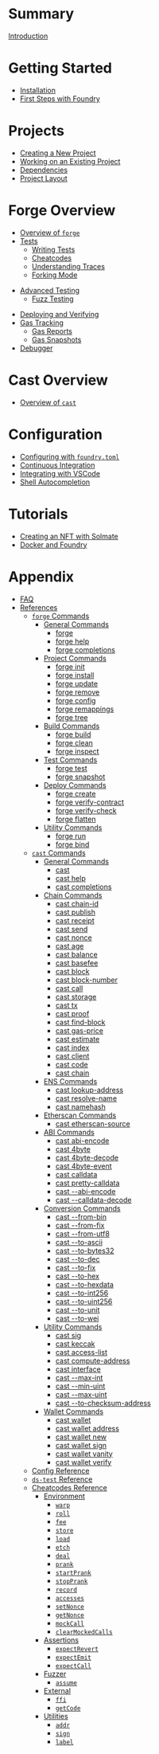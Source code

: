 # Summary

[Introduction](./README.md)

# Getting Started

- [Installation](./getting-started/installation.md)
- [First Steps with Foundry](./getting-started/first-steps.md)

# Projects

- [Creating a New Project](./projects/creating-a-new-project.md)
- [Working on an Existing Project](./projects/working-on-an-existing-project.md)
- [Dependencies](./projects/dependencies.md)
- [Project Layout](./projects/project-layout.md)

# Forge Overview

- [Overview of `forge`](./forge/README.md)
- [Tests](./forge/tests.md)
  - [Writing Tests](./forge/writing-tests.md)
  - [Cheatcodes](./forge/cheatcodes.md)
  - [Understanding Traces](./forge/traces.md)
  - [Forking Mode](./forge/forking-mode.md)
<!--  - [Coverage Reports]() !-->
- [Advanced Testing](./forge/advanced-testing.md)
  - [Fuzz Testing](./forge/fuzz-testing.md)
<!--  - [Invariant Testing]() !-->
<!--  - [Symbolic Testing]() !-->
<!--  - [Table Testing]() !-->
<!--  - [Mutation Testing]() !-->
<!-- - [Linting and Formatting]() !-->
<!-- - [Generating Documentation]() !-->
- [Deploying and Verifying](./forge/deploying.md)
- [Gas Tracking](./forge/gas-tracking.md)
  - [Gas Reports](./forge/gas-reports.md)
  - [Gas Snapshots](./forge/gas-snapshots.md)
- [Debugger](./forge/debugger.md)

# Cast Overview

- [Overview of `cast`](./cast/README.md)

# Configuration

- [Configuring with `foundry.toml`](./config/README.md)
- [Continuous Integration](./config/continous-integration.md)
- [Integrating with VSCode](./config/vscode.md)
- [Shell Autocompletion](./config/shell-autocompletion.md)

# Tutorials

- [Creating an NFT with Solmate](./tutorials/solmate-nft.md)
- [Docker and Foundry](./tutorials/foundry-docker.md)
<!-- - [Incremental Adoption]() !-->

# Appendix

- [FAQ]()
- [References]()
  - [`forge` Commands]()
    - [General Commands]()
      - [forge]()
      - [forge help]()
      - [forge completions]()
    - [Project Commands]()
      - [forge init]()
      - [forge install]()
      - [forge update]()
      - [forge remove]()
      - [forge config]()
      - [forge remappings]()
      - [forge tree]()
    - [Build Commands]()
      - [forge build]()
      - [forge clean]()
      - [forge inspect]()
    - [Test Commands]()
      - [forge test]()
      - [forge snapshot]()
    - [Deploy Commands]()
      - [forge create]()
      - [forge verify-contract]()
      - [forge verify-check]()
      - [forge flatten]()
    - [Utility Commands]()
      - [forge run]()
      - [forge bind]()
  - [`cast` Commands](./reference/cast.md)
    - [General Commands]()
      - [cast]()
      - [cast help]()
      - [cast completions]()
    - [Chain Commands]()
      - [cast chain-id]()
      - [cast publish]()
      - [cast receipt]()
      - [cast send]()
      - [cast nonce]()
      - [cast age]()
      - [cast balance]()
      - [cast basefee]()
      - [cast block]()
      - [cast block-number]()
      - [cast call]()
      - [cast storage]()
      - [cast tx]()
      - [cast proof]()
      - [cast find-block]()
      - [cast gas-price]()
      - [cast estimate]()
      - [cast index]()
      - [cast client]()
      - [cast code]()
      - [cast chain]()
    - [ENS Commands]()
      - [cast lookup-address]()
      - [cast resolve-name]()
      - [cast namehash]()
    - [Etherscan Commands]()
      - [cast etherscan-source]()
    - [ABI Commands]()
      - [cast abi-encode]()
      - [cast 4byte]()
      - [cast 4byte-decode]()
      - [cast 4byte-event]()
      - [cast calldata]()
      - [cast pretty-calldata]()
      - [cast --abi-encode]()
      - [cast --calldata-decode]()
    - [Conversion Commands]()
      - [cast --from-bin]()
      - [cast --from-fix]()
      - [cast --from-utf8]()
      - [cast --to-ascii]()
      - [cast --to-bytes32]()
      - [cast --to-dec]()
      - [cast --to-fix]()
      - [cast --to-hex]()
      - [cast --to-hexdata]()
      - [cast --to-int256]()
      - [cast --to-uint256]()
      - [cast --to-unit]()
      - [cast --to-wei]()
    - [Utility Commands]()
      - [cast sig]()
      - [cast keccak]()
      - [cast access-list]()
      - [cast compute-address]()
      - [cast interface]()
      - [cast --max-int]()
      - [cast --min-uint]()
      - [cast --max-uint]()
      - [cast --to-checksum-address]()
    - [Wallet Commands]()
      - [cast wallet]()
      - [cast wallet address]()
      - [cast wallet new]()
      - [cast wallet sign]()
      - [cast wallet vanity]()
      - [cast wallet verify]()
  - [Config Reference](./reference/config.md)
  - [`ds-test` Reference](./reference/ds-test.md)
  - [Cheatcodes Reference](./cheatcodes/README.md)
    - [Environment](./cheatcodes/environment.md)
      - [`warp`](./cheatcodes/warp.md)
      - [`roll`](./cheatcodes/roll.md)
      - [`fee`](./cheatcodes/fee.md)
      - [`store`](./cheatcodes/store.md)
      - [`load`](./cheatcodes/load.md)
      - [`etch`](./cheatcodes/etch.md)
      - [`deal`](./cheatcodes/deal.md)
      - [`prank`](./cheatcodes/prank.md)
      - [`startPrank`](./cheatcodes/start-prank.md)
      - [`stopPrank`](./cheatcodes/stop-prank.md)
      - [`record`](./cheatcodes/record.md)
      - [`accesses`](./cheatcodes/accesses.md)
      - [`setNonce`](./cheatcodes/set-nonce.md)
      - [`getNonce`](./cheatcodes/get-nonce.md)
      - [`mockCall`](./cheatcodes/mock-call.md)
      - [`clearMockedCalls`](./cheatcodes/clear-mocked-calls.md)
    - [Assertions](./cheatcodes/assertions.md)
      - [`expectRevert`](./cheatcodes/expect-revert.md)
      - [`expectEmit`](./cheatcodes/expect-emit.md)
      - [`expectCall`](./cheatcodes/expect-call.md)
    - [Fuzzer](./cheatcodes/fuzzer.md)
      - [`assume`](./cheatcodes/assume.md)
    - [External](./cheatcodes/external.md)
      - [`ffi`](./cheatcodes/ffi.md)
      - [`getCode`](./cheatcodes/get-code.md)
    - [Utilities](./cheatcodes/utilities.md)
      - [`addr`](./cheatcodes/addr.md)
      - [`sign`](./cheatcodes/sign.md)
      - [`label`](./cheatcodes/label.md)
